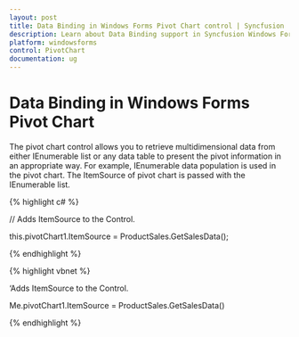 ```yaml
---
layout: post
title: Data Binding in Windows Forms Pivot Chart control | Syncfusion
description: Learn about Data Binding support in Syncfusion Windows Forms Pivot Chart control and more details.
platform: windowsforms
control: PivotChart
documentation: ug
---
```


# Data Binding in Windows Forms Pivot Chart

The pivot chart control allows you to retrieve multidimensional data from either IEnumerable list or any data table to present the pivot information in an appropriate way. For example, IEnumerable data population is used in the pivot chart. The ItemSource of pivot chart is passed with the IEnumerable list.


{% highlight c# %}

// Adds ItemSource to the Control.

this.pivotChart1.ItemSource = ProductSales.GetSalesData();

{% endhighlight %}

{% highlight vbnet %}

‘Adds ItemSource to the Control.

Me.pivotChart1.ItemSource = ProductSales.GetSalesData()

{% endhighlight %}
